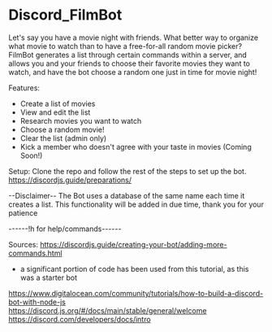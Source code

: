 # Discord_FilmBot

Let's say you have a movie night with friends. What better way to organize what movie 
to watch than to have a free-for-all random movie picker? FilmBot generates a list 
through certain commands within a server, and allows you and your friends to choose 
their favorite movies they want to watch, and have the bot choose a random one just
in time for movie night!

Features:
- Create a list of movies
- View and edit the list
- Research movies you want to watch
- Choose a random movie!
- Clear the list (admin only)
- Kick a member who doesn't agree with your taste in movies (Coming Soon!)

Setup:
Clone the repo and follow the rest of the steps to set up the bot.
https://discordjs.guide/preparations/

--Disclaimer--
The Bot uses a database of the same name each time it creates a list.
This functionality will be added in due time, thank you for your patience

------!h for help/commands------

Sources:
https://discordjs.guide/creating-your-bot/adding-more-commands.html
* a significant portion of code has been used from this tutorial, as this was a starter bot

https://www.digitalocean.com/community/tutorials/how-to-build-a-discord-bot-with-node-js
https://discord.js.org/#/docs/main/stable/general/welcome
https://discord.com/developers/docs/intro
